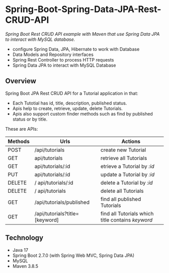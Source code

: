 # Spring-Boot-Spring-Data-JPA-Rest-CRUD-API
_Spring Boot Rest CRUD API example with Maven that use Spring Data JPA to interact with MySQL database._


- configure Spring Data, JPA, Hibernate to work with Database
- Data Models and Repository interfaces
- Spring Rest Controller to process HTTP requests
- Spring Data JPA to interact with MySQL Database

## Overview
Spring Boot JPA Rest CRUD API for a Tutorial application in that:
- Each Tutotial has id, title, description, published status.
- Apis help to create, retrieve, update, delete Tutorials.
- Apis also support custom finder methods such as find by published status or by title.

These are APIs: 

| Methods | Urls | Actions |
| ------ | ------ | ------ |
POST | /api/tutorials |	create new Tutorial |
GET	| api/tutorials |retrieve all Tutorials |
GET	| api/tutorials/:id	| etrieve a Tutorial by *:id* |
PUT	| api/tutorials/:id | update a Tutorial by *:id* |
DELETE| / api/tutorials/:id | delete a Tutorial by *:id* |
DELETE| / api/tutorials | delete all Tutorials |
GET |	/api/tutorials/published |	find all published Tutorials |
GET |	/api/tutorials?title=[keyword] |	find all Tutorials which title contains *keyword* |

## Technology
- Java 17
- Spring Boot 2.7.0 (with Spring Web MVC, Spring Data JPA)
- MySQL
- Maven 3.8.5
